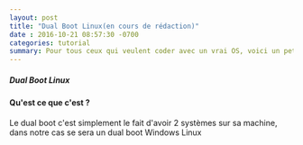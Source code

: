 ```yaml
---
layout: post
title: "Dual Boot Linux(en cours de rédaction)"
date : 2016-10-21 08:57:30 -0700
categories: tutorial
summary: Pour tous ceux qui veulent coder avec un vrai OS, voici un petit tuto pour installer une distribution Linux en dual boot.
---
```

##### Dual Boot Linux
#### Qu'est ce que c'est ?
Le dual boot c'est simplement le fait d'avoir 2 systèmes sur sa machine, dans notre cas se sera un dual boot Windows Linux





